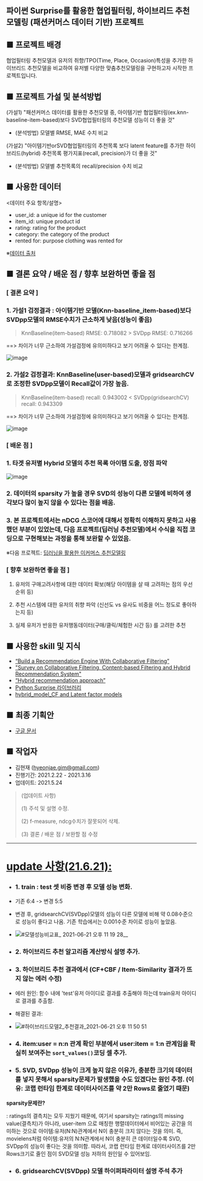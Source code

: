 ## 파이썬 Surprise를 활용한 협업필터링, 하이브리드 추천모델링 (패션커머스 데이터 기반) 프로젝트

## ■ 프로젝트 배경 
협업필터링 추천모델과 유저의 취향/TPO(Time, Place, Occasion)특성을 추가한 하이브리드 추천모델을 비교하여 유저별 다양한 맞춤추천모델링을 구현하고자 시작한 프로젝트입니다. 

## ■ 프로젝트 가설 및 분석방법
(가설1) "패션커머스 데이터를 활용한 추천모델 중, 아이템기반 협업필터링(ex.knn-baseline-item-based)보다 SVD협업필터링의 추천모델 성능이 더 좋을 것"
 - (분석방법) 모델별 RMSE, MAE 수치 비교

(가설2) "아이템기반orSVD협업필터링의 추천목록 보다 latent feature를 추가한 하이브리드(hybrid) 추천목록 평가지표(recall, precision)가 더 좋을 것"
 - (분석방법) 모델별 추천목록의 recall/precision 수치 비교

## ■ 사용한 데이터
<데이터 주요 항목/설명>
- user_id: a unique id for the customer
- item_id: unique product id
- rating: rating for the product
- category: the category of the product
- rented for: purpose clothing was rented for

※[데이터 출처](https://www.kaggle.com/rmisra/clothing-fit-dataset-for-size-recommendation?select=renttherunway_final_data.json)

## ■ 결론 요약 / 배운 점 / 향후 보완하면 좋을 점

### [ 결론 요약 ]

### 1. 가설1 검정결과 : 아이템기반 모델(Knn-baseline_item-based)보다 SVDpp모델의 RMSE수치가 근소하게 낮음(성능이 좋음)

> KnnBaseline(item-based) RMSE: 0.718082 > SVDpp RMSE: 0.716266

 ==> 차이가 너무 근소하여 가설검정에 유의미하다고 보기 어려울 수 있다는 한계점.

![image](https://user-images.githubusercontent.com/70046278/119373992-02cd8e80-bcf4-11eb-9f24-8a4c93005073.png)

### 2. 가설2 검정결과: KnnBaseline(user-based)모델과 gridsearchCV로 조정한 SVDpp모델이 Recall값이 가장 높음.

> KnnBaseline(item-based) recall: 0.943002 < SVDpp(gridsearchCV) recall: 0.943309

 ==> 차이가 너무 근소하여 가설검정에 유의미하다고 보기 어려울 수 있다는 한계점.

![image](https://user-images.githubusercontent.com/70046278/119374495-9a32e180-bcf4-11eb-91da-2621feeb1d7f.png)


### [ 배운 점 ] 

### 1. 타겟 유저별 Hybrid 모델의 추천 목록 아이템 도출, 장점 파악
![image](https://user-images.githubusercontent.com/70046278/119374073-1842b880-bcf4-11eb-89cf-e0573a0cd964.png)

### 2. 데이터의 sparsity 가 높을 경우 SVD의 성능이 다른 모델에 비하여 생각보다 많이 높지 않을 수 있다는 점을 배움. 

### 3. 본 프로젝트에서는 nDCG 스코어에 대해서 정확히 이해하지 못하고 사용했던 부분이 있었는데, 다음 프로젝트(딥러닝 추천모델)에서 수식을 직접 코딩으로 구현해보는 과정을 통해 보완할 수 있었음.
※다음 프로젝트: [딥러닝을 활용한 이커머스 추천모델링](https://github.com/journey101/Ecommerce-Recommendation-System-with-DeepLearning-YoutubeAlgorithm)

### [ 향후 보완하면 좋을 점 ]
1. 유저의 구매고려사항에 대한 데이터 확보(해당 아이템을 살 때 고려하는 점의 우선순위 등)

2. 추천 시스템에 대한 유저의 취향 파악 (신선도 vs 유사도 비중을 어느 정도로 좋아하는지 등) 

3. 실제 유저가 반응한 유저행동데이터(구매/클릭/체험한 시간 등) 를 고려한 추천


## ■ 사용한 skill 및 지식 
- [“Build a Recommendation Engine With Collaborative Filtering”](https://realpython.com/build-recommendation-engine-collaborative-filtering/)
- ["Survey on Collaborative Filtering, Content-based
Filtering and Hybrid Recommendation System"](https://d1wqtxts1xzle7.cloudfront.net/59762468/10.1.1.695.642820190617-91457-z4s1rf.pdf?1560755155=&response-content-disposition=inline%3B+filename%3DSurvey_on_Collaborative_Filtering_Conten.pdf&Expires=1619766714&Signature=F-9q98BVtHDXVaC6ERT3seUgv5WHZ1LErrBIHN-5F7CXAEeAi5uxzh1wLvuxPTEGYvI41IVOd3mPKOi4m3i9HQSkxR5YOja9ZdglhzFo-K1bho-mpG6edrxeuFCGDA8lFJOlw9a5shZiBHIyQnHWcfI3Y4SKNri3bbo2PYQhu2nMiq7qxlATg6f1HLXqKIRbkVt-hOS6yt-fFaueN3I9-Du4gh9msqRzF8c3onca7fIRGFoTe0HIwWokS3VN4AzS-HQ2zedRg5KmE7f10hu7EhPQZISNzzwhR6zHHEchqFugV1VEeGgkQjNdzFnZkMBxdiTeyBHXgajj6vdDn5T0Wg__&Key-Pair-Id=APKAJLOHF5GGSLRBV4ZA)
- [“Hybrid recommendation approach”](https://www.math.uci.edu/icamp/courses/math77b/lecture_12w/pdfs/Chapter%2005%20-%20Hybrid%20recommendation%20approaches.pdf)
- [Python Surprise 라이브러리](https://surprise.readthedocs.io/en/stable/index.html)
- [hybrid_model_CF and Latent factor models](https://github.com/prakruti-joshi/Movie-Recommendation-System/blob/master/Code/hybrid_model.ipynb)

## ■ 최종 기획안 
- [구글 문서](https://drive.google.com/file/d/1UrKqMLarciv59W-wdghh57_vGo-3IMSD/view?usp=sharing)

## ■ 작업자
- 김현재 (hyeonjae.gim@gmail.com)
- 진행기간: 2021.2.22 - 2021.3.16
- 업데이트: 2021.5.24 
> (업데이트 사항)
> 
> (1) 주석 및 설명 수정. 
> 
> (2) f-measure, ndcg수치가 잘못되어 삭제. 
> 
> (3) 결론 / 배운 점 / 보완할 점 수정

---
# [update 사항(21.6.21):](Recommendation_CF_Hybrid_modeling_for_Fashion_update(210621).ipynb)
- ### 1. train : test 셋 비중 변경 후 모델 성능 변화.
 - 기존 6:4 -> 변경 5:5 
 - 변경 후, gridsearchCV(SVDpp)모델의 성능이 다른 모델에 비해 약 0.08수준으로 성능이 좋다고 나옴. 기존 학습에서는 0.001수준 차이로 성능이 높았음. 
 - ![#모델성능비교표_ 2021-06-21 오후 11 19 28__](https://user-images.githubusercontent.com/70046278/122779270-ad7f9f80-d2e8-11eb-8dcb-97eb33782c70.png)

- ### 2. 하이브리드 추천 알고리즘 계산방식 설명 추가. 
- ### 3. 하이브리드 추천 결과에서 (CF+CBF / Item-Similarity 결과가 뜨지 않는 에러 수정) 
 - 에러 원인: 함수 내에 'test'유저 아이디로 결과를 추출해야 하는데 train유저 아이디로 결과를 추출함. 
 - 해결된 결과:
 - ![#하이브리드모델2_추천결과_2021-06-21 오후 11 50 51](https://user-images.githubusercontent.com/70046278/122782797-fa18aa00-d2eb-11eb-8460-f5048932287d.png)


- ### 4. item:user = n:n 관계 확인 부분에서 user:item = 1:n 관계임을 확실히 보여주는 `sort_values()`코딩 셀 추가. 

- ### 5. SVD, SVDpp 성능이 크게 높지 않은 이유가, 충분한 크기의 데이터를 넣지 못해서 sparsity문제가 발생했을 수도 있겠다는 원인 추정. (이유: 코랩 런타임 한계로 데이터사이즈를 약 2만 Rows로 줄였기 때문)

 **sparsity문제란?**

 : ratings의 결측치는 모두 지웠기 때문에, 여기서 sparsity는 ratings의 missing value(결측치)가 아니라, user-item 으로 매칭한 행렬데이터에서 비어있는 공간을 의미하는 것으로 아이템:유저(N:N)관계에서 N이 충분히 크지 않다는 것을 의미. 즉, movielens처럼 아이템:유저의 N:N관계에서 N이 충분히 큰 데이터일수록 SVD, SVDpp의 성능이 좋다는 것을 의미함. 따라서, 코랩 런타임 한계로 데이터사이즈를 2만Rows크기로 줄인 점이 SVD모델 성능 저하의 원인일 수 있어보임.

- ### 6. gridsearchCV(SVDpp) 모델 하이퍼파라미터 설명 주석 추가

